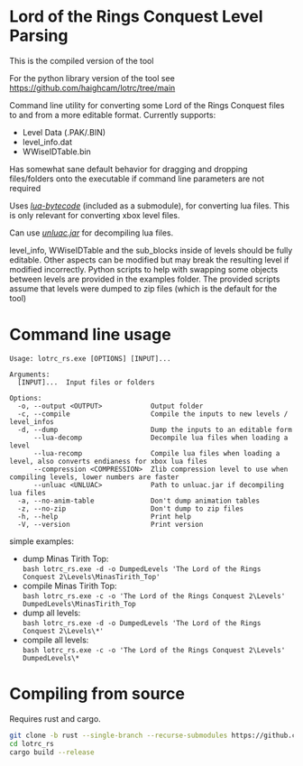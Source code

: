 # Lord of the Rings Conquest Level Parsing

This is the compiled version of the tool

For the python library version of the tool see https://github.com/haighcam/lotrc/tree/main

Command line utility for converting some Lord of the Rings Conquest files to and from a more editable format.
Currently supports:
- Level Data (.PAK/.BIN)
- level_info.dat
- WWiseIDTable.bin

Has somewhat sane default behavior for dragging and dropping files/folders onto the executable if command line parameters are not required

Uses [_lua-bytecode_](https://github.com/lua-bytecode/lua-bytecode.github.io) (included as a submodule), for converting lua files. This is only relevant for converting xbox level files.

Can use [_unluac.jar_](https://sourceforge.net/projects/unluac/) for decompiling lua files.

level_info, WWiseIDTable and the sub_blocks inside of levels should be fully editable. Other aspects can be modified but may break the resulting level if modified incorrectly. Python scripts to help with swapping some objects between levels are provided in the examples folder. The provided scripts assume that levels were dumped to zip files (which is the default for the tool)

# Command line usage
```
Usage: lotrc_rs.exe [OPTIONS] [INPUT]...

Arguments:
  [INPUT]...  Input files or folders

Options:
  -o, --output <OUTPUT>            Output folder
  -c, --compile                    Compile the inputs to new levels / level_infos
  -d, --dump                       Dump the inputs to an editable form
      --lua-decomp                 Decompile lua files when loading a level
      --lua-recomp                 Compile lua files when loading a level, also converts endianess for xbox lua files
      --compression <COMPRESSION>  Zlib compression level to use when compiling levels, lower numbers are faster
      --unluac <UNLUAC>            Path to unluac.jar if decompiling lua files
  -a, --no-anim-table              Don't dump animation tables
  -z, --no-zip                     Don't dump to zip files
  -h, --help                       Print help
  -V, --version                    Print version
```
simple examples:
 - dump Minas Tirith Top:    
 ```bash lotrc_rs.exe -d -o DumpedLevels 'The Lord of the Rings Conquest 2\Levels\MinasTirith_Top'```
 - compile Minas Tirith Top:  
 ```bash lotrc_rs.exe -c -o 'The Lord of the Rings Conquest 2\Levels' DumpedLevels\MinasTirith_Top```
 - dump all levels:  
 ```bash lotrc_rs.exe -d -o DumpedLevels 'The Lord of the Rings Conquest 2\Levels\*'```
 - compile all levels:  
 ```bash lotrc_rs.exe -c -o 'The Lord of the Rings Conquest 2\Levels' DumpedLevels\*```

# Compiling from source
Requires rust and cargo.
```bash
git clone -b rust --single-branch --recurse-submodules https://github.com/haighcam/lotrc.git lotrc_rs
cd lotrc_rs
cargo build --release 
```